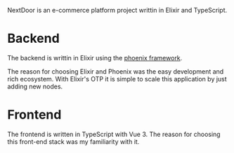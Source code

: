 NextDoor is an e-commerce platform project writtin in Elixir and TypeScript.

# Backend
The backend is writtin in Elixir using the [phoenix framework](https://www.phoenixframework.org/).

The reason for choosing Elixir and Phoenix was the easy development and rich ecosystem. With Elixir's OTP it is simple to scale this application by just adding new nodes.

# Frontend
The frontend is written in TypeScript with Vue 3. The reason for choosing this front-end stack was my familiarity with it.

